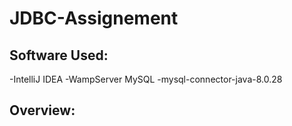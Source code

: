 # JDBC-Assignement
## Software Used:
  -IntelliJ IDEA
  -WampServer MySQL
  -mysql-connector-java-8.0.28
## Overview:

  
  
